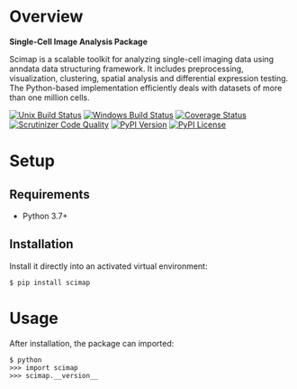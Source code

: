 # Overview

**Single-Cell Image Analysis Package**

Scimap is a scalable toolkit for analyzing single-cell imaging data using anndata data structuring framework. 
It includes preprocessing, visualization, clustering, spatial analysis and differential expression testing. 
The Python-based implementation efficiently deals with datasets of more than one million cells.


[![Unix Build Status](https://img.shields.io/travis/ajitjohnson/scimap/master.svg?label=unix)](https://travis-ci.org/ajitjohnson/scimap)
[![Windows Build Status](https://img.shields.io/appveyor/ci/ajitjohnson/scimap/master.svg?label=windows)](https://ci.appveyor.com/project/ajitjohnson/scimap)
[![Coverage Status](https://img.shields.io/coveralls/ajitjohnson/scimap/master.svg)](https://coveralls.io/r/ajitjohnson/scimap)
[![Scrutinizer Code Quality](https://img.shields.io/scrutinizer/g/ajitjohnson/scimap.svg)](https://scrutinizer-ci.com/g/ajitjohnson/scimap/?branch=master)
[![PyPI Version](https://img.shields.io/pypi/v/scimap.svg)](https://pypi.org/project/scimap)
[![PyPI License](https://img.shields.io/pypi/l/scimap.svg)](https://pypi.org/project/scimap)

# Setup

## Requirements

* Python 3.7+

## Installation

Install it directly into an activated virtual environment:

```text
$ pip install scimap
```

# Usage

After installation, the package can imported:

```text
$ python
>>> import scimap
>>> scimap.__version__
```
